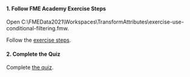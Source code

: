 <head><base target="_blank"> </head>

#### 1. Follow FME Academy Exercise Steps

Open C:\FMEData2021\Workspaces\TransformAttributes\exercise-use-conditional-filtering.fmw.

Follow the [exercise steps](https://safe.my.trailhead.com/en/content/safe/modules/filter-data/exercise-use-conditional-filtering?trail_id=fme-desktop-basic).

#### 2. Complete the Quiz

Complete [the quiz](https://safe.my.trailhead.com/en/content/safe/modules/filter-data/exercise-use-conditional-filtering?trail_id=fme-desktop-basic#challenge).
